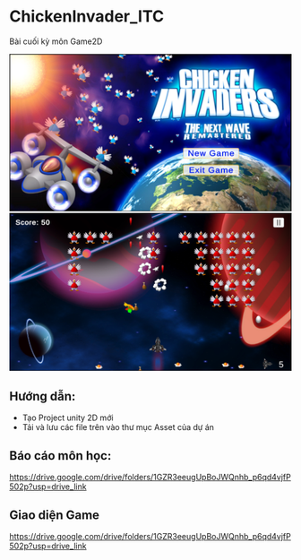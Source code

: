 # ChickenInvader_ITC
 Bài cuối kỳ môn Game2D

![Stage1](Mainmenu.png)
![Stage1](Stage1.png)

## Hướng dẫn: 
 - Tạo Project unity 2D mới
 - Tải và lưu các file trên vào thư mục Asset của dự án
## Báo cáo môn học: 
 https://drive.google.com/drive/folders/1GZR3eeugUpBoJWQnhb_p6qd4vjfP502p?usp=drive_link

## Giao diện Game
https://drive.google.com/drive/folders/1GZR3eeugUpBoJWQnhb_p6qd4vjfP502p?usp=drive_link
